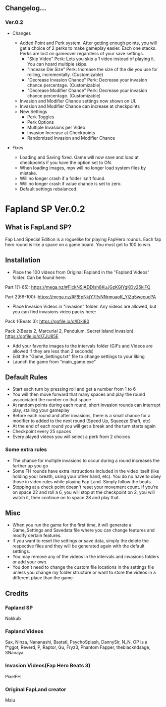 ## Changelog...
### Ver.0.2
- Changes
  - Added Point and Perk system. After getting enough points, you will get a choice of 2 perks to make gameplay easier. Each one stacks. Perks are lost on gameover regardless of your save settings.
    - "Skip Video" Perk: Lets you skip a 1 video instead of playing it. You can hoard multiple skips.
    - "Incease Die Size" Perk: Increase the size of the die you use for rolling, incrementally. (Customizable)
    - "Decrease Invasion Chance" Perk: Decrease your invasion chance percentage. (Customizable)
    - "Decrease Modifier Chance" Perk: Decrease your invasion chance percentage. (Customizable)
  - Invasion and Modifier Chance settings now shown on UI.
  - Invasion and Modifier Chance can increase at checkpoints
  - New Settings
    -  Perk Toggles
    -  Perk Options
    -  Multiple Invasions per Video
    -  Invasion Increase at Checkpoints
    -  Randomized Invasion and Modifier Chance
    
- Fixes
  - Loading and Saving fixed. Game will now save and load at checkpoints if you have the option set to ON.
  - When loading images, mpv will no longer load system files by mistake.
  - Will no longer crash if a folder isn't found.
  - Will no longer crash if value chance is set to zero.
  - Default settings rebalanced.
  


# Fapland SP Ver.0.2
## What is FapLand SP?
Fap Land Special Edition is a roguelike for playing FapHero rounds. 
Each fap hero round is like a space on a game board.
You must get to 100 to win.

## Installation
- Place the 100 videos from Original Fapland in the "Fapland Videos" folder. Can be found here:

Part 1(1-65): https://mega.nz/#F!ckNSjADD!sh8KuJGzKGlYgKDv25kiFQ

Part 2(66-100): https://mega.nz/#F!EpNkjY7I!yNNrmuaoK_YlZq5weeuePA

- Place Invasion Videos in "invasion" folder. Any videos are allowed, but you can find invasions video packs here:

Pack 1(Beats 3): https://gofile.io/d/lDki80

Pack 2(Beats 2, Marcurial 2, Pendulum, Secret Island Invasion): https://gofile.io/d/ZJU85E

- Add your favorite images to the intervals folder (GIFs and Videos are allowed if they are less than 2 seconds)
- Edit the "Game_Settings.txt" file to change settings to your liking
- Launch the game from "main_game.exe"

## Default Rules
- Start each turn by pressing roll and get a number from 1 to 6
- You will then move forward that many spaces and play the round asscociated the number on that space
- At random points during each round, short invasion rounds can interrupt play, stalling your gameplay
- Before each round and after invasions, there is a small chance for a modifier to added to the next round (Speed Up, Squeeze Shaft, etc)
- At the end of each round you will get a break and the turn starts again
- Checkpoint every 25 spaces
- Every played videos you will select a perk from 2 choices

### Some extra rules
- The chance for multiple invasions to occur during a round increases the farther up you go
- Some FH rounds have extra instructions included in the video itself (like holding your breath, using your other hand, etc). You do no have to obey those in video rules while playing Fap Land. Simply follow the beats. 
- Stopping at a check point doesn't reset your movement count. If you're on space 22 and roll a 6, you will stop at the checkpoint on 2, you will watch it, then continue on to space 28 and play that.

## Misc
- When you run the game for the first time, it will generate a Game_Settings and Savedata file where you can change features and modify certain features.
- If you want to reset the settings or save data, simply the delete the respective files and they will be generated again with the default settings.
- You may remove any of the videos in the intervals and invasions folders or add your own.
- You don't need to change the custom file locations in the settings file unless you change my folder structure or want to store the videos in a different place than the game.

## Credits
### Fapland SP
Nakkub

### Fapland Videos
Sax, Ninza, Nananashi, Bastati, PsychoSplash, DannySir, N_N, OP is a f*ggot, Reverd, P, Raptor, Gu, Fryz3, Phantom Fapper, theblackndsage, SNanaya

### Invasion Videos(Fap Hero Beats 3)
PixelFH

### Original FapLand creator
Malu
